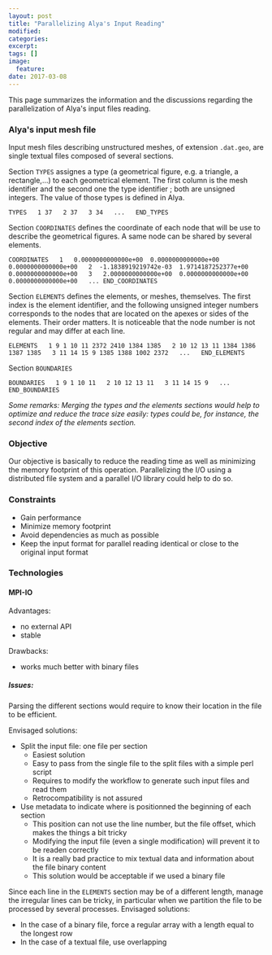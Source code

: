 ```yaml
---
layout: post
title: "Parallelizing Alya's Input Reading"
modified:
categories: 
excerpt:
tags: []
image:
  feature:
date: 2017-03-08
---
```


This page summarizes the information and the discussions regarding the parallelization of Alya's input files reading.

### Alya's input mesh file

Input mesh files describing unstructured meshes, of extension `.dat.geo`, are single textual files composed of several sections.

Section `TYPES` assignes a type (a geometrical figure, e.g. a triangle, a rectangle,...) to each geometrical element.
The first column is the mesh identifier and the second one the type identifier ; both are unsigned integers. The value of those types is defined in Alya.

`TYPES  
1 37  
2 37  
3 34  
...  
END_TYPES`


Section `COORDINATES` defines the coordinate of each node that will be use to describe the geometrical figures. A same node can be shared by several elements.

`COORDINATES  
1   0.0000000000000e+00  0.0000000000000e+00  0.0000000000000e+00  
2  -1.1838919219742e-03  1.9714187252377e+00  0.0000000000000e+00  
3   2.0000000000000e+00  0.0000000000000e+00  0.0000000000000e+00  
...
END_COORDINATES`

Section `ELEMENTS` defines the elements, or meshes, themselves. The first index is the element identifier, and the following unsigned integer numbers corresponds to the nodes that are located on the apexes or sides of the elements. Their order matters. It is noticeable that the node number is not regular and may differ at each line.

`ELEMENTS  
1 9 1 10 11 2372 2410 1384 1385  
2 10 12 13 11 1384 1386 1387 1385  
3 11 14 15 9 1385 1388 1002 2372  
...  
END_ELEMENTS`

Section `BOUNDARIES`

`BOUNDARIES  
1 9 1 10 11  
2 10 12 13 11  
3 11 14 15 9  
...  
END_BOUNDARIES`

_Some remarks: 
Merging the types and the elements sections would help to optimize and reduce the trace size easily: types could be, for instance, the second index of the elements section._

### Objective

Our objective is basically to reduce the reading time as well as minimizing the memory footprint of this operation. Parallelizing the I/O using a distributed file system and a parallel I/O library could help to do so.

### Constraints

- Gain performance
- Minimize memory footprint
- Avoid dependencies as much as possible
- Keep the input format for parallel reading identical or close to the original input format

### Technologies

#### MPI-IO

Advantages:
- no external API
- stable 

Drawbacks:
- works much better with binary files

##### Issues:

Parsing the different sections would require to know their location in the file to be efficient.

Envisaged solutions:
- Split the input file: one file per section
  - Easiest solution
  - Easy to pass from the single file to the split files with a simple perl script
  - Requires to modify the workflow to generate such input files and read them
  - Retrocompatibility is not assured
- Use metadata to indicate where is positionned the beginning of each section
  - This position can not use the line number, but the file offset, which makes the things a bit tricky
  - Modifying the input file (even a single modification) will prevent it to be readen correctly
  - It is a really bad practice to mix textual data and information about the file binary content
  - This solution would be acceptable if we used a binary file

Since each line in the `ELEMENTS` section may be of a different length, manage the irregular lines can be tricky, in particular when we partition the file to be processed by several processes.
Envisaged solutions:
  - In the case of a binary file, force a regular array with a length equal to the longest row
  - In the case of a textual file, use overlapping



